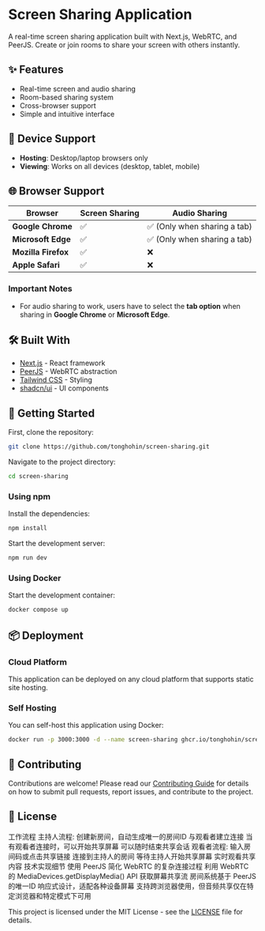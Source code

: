# Screen Sharing Application

A real-time screen sharing application built with Next.js, WebRTC, and PeerJS. Create or join rooms to share your screen with others instantly.

## ✨ Features

- Real-time screen and audio sharing
- Room-based sharing system
- Cross-browser support
- Simple and intuitive interface

## 📱 Device Support

- **Hosting**: Desktop/laptop browsers only
- **Viewing**: Works on all devices (desktop, tablet, mobile)

## 🌐 Browser Support

| Browser             | Screen Sharing | Audio Sharing                |
| ------------------- | -------------- | ---------------------------- |
| **Google Chrome**   | ✅             | ✅ (Only when sharing a tab) |
| **Microsoft Edge**  | ✅             | ✅ (Only when sharing a tab) |
| **Mozilla Firefox** | ✅             | ❌                           |
| **Apple Safari**    | ✅             | ❌                           |

### Important Notes

- For audio sharing to work, users have to select the **tab option** when sharing in **Google Chrome** or **Microsoft Edge**.

## 🛠️ Built With

- [Next.js](https://nextjs.org/) - React framework
- [PeerJS](https://peerjs.com/) - WebRTC abstraction
- [Tailwind CSS](https://tailwindcss.com/) - Styling
- [shadcn/ui](https://ui.shadcn.com/) - UI components

## 🚀 Getting Started

First, clone the repository:

```bash
git clone https://github.com/tonghohin/screen-sharing.git
```

Navigate to the project directory:

```bash
cd screen-sharing
```

### Using npm

Install the dependencies:

```bash
npm install
```

Start the development server:

```bash
npm run dev
```

### Using Docker

Start the development container:

```bash
docker compose up
```

## 📦 Deployment

### Cloud Platform

This application can be deployed on any cloud platform that supports static site hosting.

### Self Hosting

You can self-host this application using Docker:

```bash
docker run -p 3000:3000 -d --name screen-sharing ghcr.io/tonghohin/screen-sharing:latest
```

## 👥 Contributing

Contributions are welcome! Please read our [Contributing Guide](CONTRIBUTING.md) for details on how to submit pull requests, report issues, and contribute to the project.

## 📄 License
工作流程
主持人流程:
创建新房间，自动生成唯一的房间ID
与观看者建立连接
当有观看者连接时，可以开始共享屏幕
可以随时结束共享会话
观看者流程:
输入房间码或点击共享链接
连接到主持人的房间
等待主持人开始共享屏幕
实时观看共享内容
技术实现细节
使用 PeerJS 简化 WebRTC 的复杂连接过程
利用 WebRTC 的 MediaDevices.getDisplayMedia() API 获取屏幕共享流
房间系统基于 PeerJS 的唯一ID
响应式设计，适配各种设备屏幕
支持跨浏览器使用，但音频共享仅在特定浏览器和特定模式下可用

This project is licensed under the MIT License - see the [LICENSE](LICENSE) file for details.
